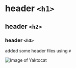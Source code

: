# header `<h1>`
## header `<h2>`
### header `<h3>`




added some header files using `#`



![Image of Yaktocat](https://octodex.github.com/images/yaktocat.png)
